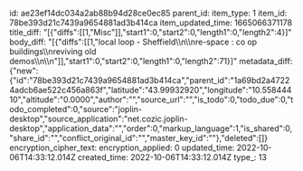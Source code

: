 id: ae23ef14dc034a2ab88b94d28ce0ec85
parent_id: 
item_type: 1
item_id: 78be393d21c7439a9654881ad3b414ca
item_updated_time: 1665066371178
title_diff: "[{\"diffs\":[[1,\"Misc\"]],\"start1\":0,\"start2\":0,\"length1\":0,\"length2\":4}]"
body_diff: "[{\"diffs\":[[1,\"local loop - Sheffield\\\n\\\nre-space : co op buildings\\\nreviving old demos\\\n\\\n\"]],\"start1\":0,\"start2\":0,\"length1\":0,\"length2\":71}]"
metadata_diff: {"new":{"id":"78be393d21c7439a9654881ad3b414ca","parent_id":"1a69bd2a47224adcb6ae522c456a863f","latitude":"43.99932920","longitude":"10.55844410","altitude":"0.0000","author":"","source_url":"","is_todo":0,"todo_due":0,"todo_completed":0,"source":"joplin-desktop","source_application":"net.cozic.joplin-desktop","application_data":"","order":0,"markup_language":1,"is_shared":0,"share_id":"","conflict_original_id":"","master_key_id":""},"deleted":[]}
encryption_cipher_text: 
encryption_applied: 0
updated_time: 2022-10-06T14:33:12.014Z
created_time: 2022-10-06T14:33:12.014Z
type_: 13